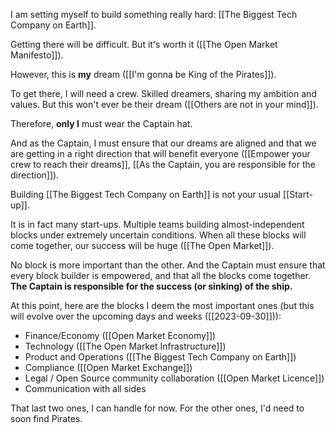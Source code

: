 
I am setting myself to build something really hard: [[The Biggest Tech Company on Earth]].

Getting there will be difficult. But it's worth it ([[The Open Market Manifesto]]).

However, this is **my** dream ([[I'm gonna be King of the Pirates]]).

To get there, I will need a crew. Skilled dreamers, sharing my ambition and values.
But this won't ever be their dream ([[Others are not in your mind]]).

Therefore, **only I** must wear the Captain hat.

And as the Captain, I must ensure that our dreams are aligned and that we are getting in a right direction that will benefit everyone ([[Empower your crew to reach their dreams]], [[As the Captain, you are responsible for the direction]]).

Building [[The Biggest Tech Company on Earth]] is not your usual [[Start-up]].

It is in fact many start-ups. Multiple teams building almost-independent blocks under extremely uncertain conditions. When all these blocks will come together, our success will be huge ([[The Open Market]]).

No block is more important than the other.
And the Captain must ensure that every block builder is empowered,
and that all the blocks come together.
**The Captain is responsible for the success (or sinking) of the ship.**

At this point, here are the blocks I deem the most important ones (but this will evolve over the upcoming days and weeks ([[2023-09-30]])):

- Finance/Economy ([[Open Market Economy]])
- Technology ([[The Open Market Infrastructure]])
- Product and Operations ([[The Biggest Tech Company on Earth]])
- Compliance ([[Open Market Exchange]])
- Legal / Open Source community collaboration ([[Open Market Licence]])
- Communication with all sides

That last two ones, I can handle for now.
For the other ones, I'd need to soon find Pirates.
